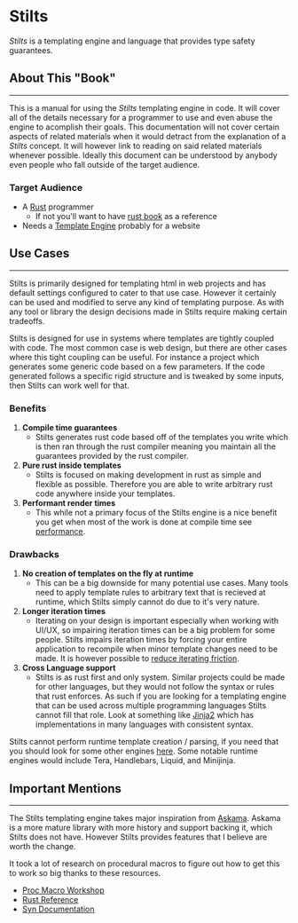 # Stilts

_Stilts_ is a templating engine and language that provides type safety guarantees.

## About This "Book"
---

This is a manual for using the _Stilts_ templating engine in code.
It will cover all of the details necessary for a programmer to use and even
abuse the engine to acomplish their goals. This documentation will not cover
certain aspects of related materials when it would detract from the explanation
of a _Stilts_ concept. It will however link to reading on said related materials
whenever possible. Ideally this document can be understood by anybody even people who
fall outside of the target audience.

### Target Audience
- A [Rust](https://www.rust-lang.org/) programmer
  - If not you'll want to have [rust book](https://doc.rust-lang.org/stable/book/) as a reference
- Needs a [Template Engine](https://en.wikipedia.org/wiki/Template_processor) probably for a website

## Use Cases
---

Stilts is primarily designed for templating html in web projects and has default settings
configured to cater to that use case. However it certainly can be used and modified to
serve any kind of templating purpose. As with any tool or library the design decisions
made in Stilts require making certain tradeoffs.

Stilts is designed for use in systems where templates are tightly coupled with code.
The most common case is web design, but there are other cases where this tight coupling
can be useful. For instance a project which generates some generic code based on a few
parameters. If the code generated follows a specific rigid structure and is tweaked
by some inputs, then Stilts can work well for that.

### Benefits

1. **Compile time guarantees**
   - Stilts generates rust code based off of the templates you write which
     is then ran through the rust compiler meaning you maintain all the guarantees
     provided by the rust compiler.
2. **Pure rust inside templates**
   - Stilts is focused on making development in rust as simple and flexible as possible.
     Therefore you are able to write arbitrary rust code anywhere inside your templates.
3. **Performant render times**
   - This while not a primary focus of the Stilts engine is a nice benefit you
     get when most of the work is done at compile time see [performance]().

### Drawbacks

1. **No creation of templates on the fly at runtime**
   - This can be a big downside for many potential use cases. Many tools need to apply
     template rules to arbitrary text that is recieved at runtime, which Stilts
     simply cannot do due to it's very nature.
2. **Longer iteration times**
   - Iterating on your design is important especially when working with UI/UX, so impairing
     iteration times can be a big problem for some people. Stilts impairs iteration
     times by forcing your entire application to recompile when minor template changes
     need to be made. It is however possible to [reduce iterating friction](./iterating_reccomendation.md).
3. **Cross Language support**
   - Stilts is as rust first and only system. Similar projects could be made for other
     languages, but they would not follow the syntax or rules that rust enforces.
     As such if you are looking for a templating engine that can be used across multiple
     programming languages Stilts cannot fill that role. Look at something like
     [Jinja2](https://jinja.palletsprojects.com) 
     which has implementations in many languages with consistent syntax.

Stilts cannot perform runtime template creation / parsing, if you need that
you should look for some other engines [here](https://www.arewewebyet.org/topics/templating/).
Some notable runtime engines would include Tera, Handlebars, Liquid, and Minijinja.

## Important Mentions
---

The Stilts templating engine takes major inspiration from
[Askama](https://github.com/djc/askama). Askama is a more mature 
library with more history and support backing it, which Stilts does not have.
However Stilts provides features that I believe are worth the change.

It took a lot of research on procedural macros to figure out
how to get this to work so big thanks to these resources.
- [Proc Macro Workshop](https://github.com/dtolnay/proc-macro-workshop)
- [Rust Reference](https://doc.rust-lang.org/reference/procedural-macros.html)
- [Syn Documentation](https://docs.rs/syn/latest/syn/)
